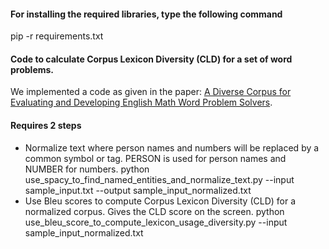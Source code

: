 #### For installing the required libraries, type the following command
pip -r requirements.txt
#### Code to calculate Corpus Lexicon Diversity (CLD) for a set of word problems.
We implemented a code as given in the paper:
[A Diverse Corpus for Evaluating and Developing
English Math Word Problem Solvers](https://aclanthology.org/2020.acl-main.92.pdf).
#### Requires 2 steps
- Normalize text where person names and numbers will be replaced by a common symbol or tag. PERSON is used for person names and NUMBER for numbers.
python use_spacy_to_find_named_entities_and_normalize_text.py --input sample_input.txt --output sample_input_normalized.txt
- Use Bleu scores to compute Corpus Lexicon Diversity (CLD) for a normalized corpus. Gives the CLD score on the screen.
python use_bleu_score_to_compute_lexicon_usage_diversity.py --input sample_input_normalized.txt
